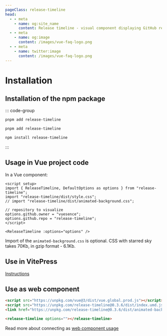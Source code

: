```yaml
---
pageClass: release-timeline
head:
  - - meta
    - name: og:site_name
      content: Release timeline - visual component displaying GitHub release timeline
  - - meta
    - name: og:image
      content: /images/vue-faq-logo.png
  - - meta
    - name: twitter:image
      content: /images/vue-faq-logo.png
---
```


# Installation

## Installation of the npm package

::: code-group
```bash [pnpm]
pnpm add release-timeline
```
```bash [yarn]
pnpm add release-timeline
```
```bash [npm]
npm install release-timeline
```
:::

## Usage in Vue project code

In a Vue component:

```vue
<script setup>
import { ReleaseTimeline, DefaultOptions as options } from "release-timeline";
import "release-timeline/dist/style.css";
// import "release-timeline/dist/animated-background.css";

// repository to visualize
options.github.owner = "vuesence";
options.github.repo = "release-timeline";
</script>

<ReleaseTimeline :options="options" />
```

Import of the `animated-background.css` is optional. CSS with starred sky takes 70Kb, in gzip format - 6.1Kb.

## Use in VitePress

[Instructions](./vitepress.md)

## Use as web component

```html
<script src="https://unpkg.com/vue@3/dist/vue.global.prod.js"></script>
<script src="https://unpkg.com/release-timeline@0.3.6/dist/index.umd.js"></script>
<link href="https://unpkg.com/release-timeline@0.3.6/dist/animated-background.css" rel="stylesheet" />

<release-timeline options=""></release-timeline>
```

Read more about connecting as [web component usage](./web-component.md)
